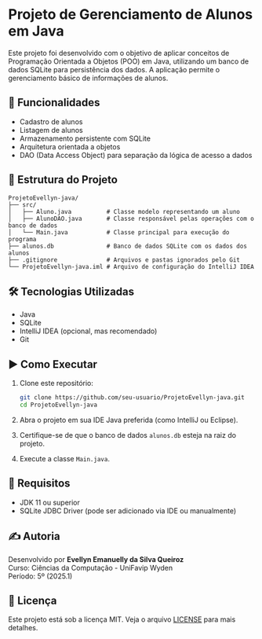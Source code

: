 # Projeto de Gerenciamento de Alunos em Java

Este projeto foi desenvolvido com o objetivo de aplicar conceitos de Programação Orientada a Objetos (POO) em Java, utilizando um banco de dados SQLite para persistência dos dados. A aplicação permite o gerenciamento básico de informações de alunos.

## 🧠 Funcionalidades

- Cadastro de alunos
- Listagem de alunos
- Armazenamento persistente com SQLite
- Arquitetura orientada a objetos
- DAO (Data Access Object) para separação da lógica de acesso a dados

## 📁 Estrutura do Projeto

```
ProjetoEvellyn-java/
├── src/
│   ├── Aluno.java          # Classe modelo representando um aluno
│   ├── AlunoDAO.java       # Classe responsável pelas operações com o banco de dados
│   └── Main.java           # Classe principal para execução do programa
├── alunos.db               # Banco de dados SQLite com os dados dos alunos
├── .gitignore              # Arquivos e pastas ignorados pelo Git
└── ProjetoEvellyn-java.iml # Arquivo de configuração do IntelliJ IDEA
```

## 🛠️ Tecnologias Utilizadas

- Java
- SQLite
- IntelliJ IDEA (opcional, mas recomendado)
- Git

## ▶️ Como Executar

1. Clone este repositório:
   ```bash
   git clone https://github.com/seu-usuario/ProjetoEvellyn-java.git
   cd ProjetoEvellyn-java
   ```

2. Abra o projeto em sua IDE Java preferida (como IntelliJ ou Eclipse).

3. Certifique-se de que o banco de dados `alunos.db` esteja na raiz do projeto.

4. Execute a classe `Main.java`.

## 📌 Requisitos

- JDK 11 ou superior
- SQLite JDBC Driver (pode ser adicionado via IDE ou manualmente)

## ✍️ Autoria

Desenvolvido por **Evellyn Emanuelly da Silva Queiroz**  
Curso: Ciências da Computação - UniFavip Wyden  
Período: 5º (2025.1)

## 📄 Licença

Este projeto está sob a licença MIT. Veja o arquivo [LICENSE](LICENSE) para mais detalhes.
